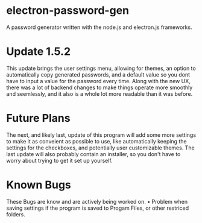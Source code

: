 # electron-password-gen
A password generator written with the node.js and electron.js frameworks.

# Update 1.5.2
This update brings the user settings menu, allowing for themes, an option to automatically copy generated passwords, and a default value so you dont have to input a value for the password every time. Along with the new UX, there was a lot of backend changes to make things operate more smoothly and seemlessly, and it also is a whole lot more readable than it was before.

# Future Plans
The next, and likely last, update of this program will add some more settings to make it as conveient as possible to use, like automatically keeping the settings for the checkboxes, and potentially user customizable themes. The last update will also probably contain an installer, so you don't have to worry about trying to get it set up yourself.

# Known Bugs
These Bugs are know and are actively being worked on. 
• Problem when saving settings if the program is saved to Progam Files, or other restriced folders.
